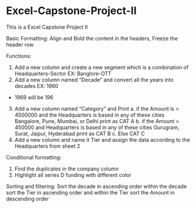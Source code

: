 # Excel-Capstone-Project-II
This is a Excel Capstone Project II

Basic Formatting: Align and Bold the content in the headers, Freeze the header row

Functions:
1. Add a new column and create a new segment which is a combination of
Headquarters-Sector EX: Banglore-OTT
2. Add a new column named “Decade” and convert all the years into decades EX: 1960
- 1969 will be 196
3. Add a new column named “Category” and Print
a. if the Amount is > 4500000 and the Headquarters is based in any of these
cities Bangalore, Pune, Mumbai, or Delhi print as CAT A
b. if the Amount > 450000 and Headquarters is based in any of these cities
Gurugram, Surat, Jaipur, Hyderabad print as CAT B
c. Else CAT C
4. Add a new column and name it Tier and assign the data according to the
Headquarters from sheet 2

Conditional formatting:
1. Find the duplicates in the company column
2. Highlight all series D funding with different color
   
Sorting and filtering:
Sort the decade in ascending order within the decade sort the Tier in ascending
order and within the Tier sort the Amount in descending order

